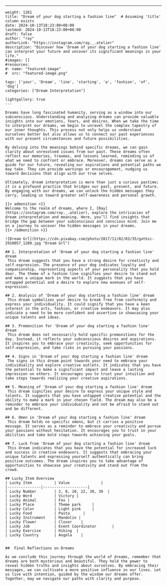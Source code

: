 ---
    weight: 1261
    title: "Dream of your dog starting a fashion line"  # Assuming 'title' column exists
    date: 2024-10-13T18:23:00+08:00
    lastmod: 2024-10-13T18:23:00+08:00
    draft: false
    author: "ray"
    authorLink: "https://instagram.com/ray._.atelier"
    description: "Discover how 'Dream of your dog starting a fashion line' can interpret your future and uncover its significant meanings in your life."
    #images: []
    #resources:
    #- name: "featured-image"
    #  src: "featured-image.png"
    
    tags: ['your', 'Dream', 'line', 'starting', 'a', 'fashion', 'of', 'dog']
    categories: ["Dream Interpretation"]
    
    lightgallery: true
    ---
    
    Dreams have long fascinated humanity, serving as a window into our subconscious. Understanding and analyzing dreams can provide valuable insights into our emotions, fears, and desires. When we take the time to interpret our dreams, we begin to unravel the complex tapestry of our inner thoughts. This process not only helps us understand ourselves better but also allows us to connect our past experiences with our present circumstances and future possibilities.
    
    By delving into the meanings behind specific dreams, we can gain clarity about unresolved issues from our past. These dreams often reflect our memories, traumas, and lessons learned, reminding us of what we need to confront or embrace. Moreover, dreams can serve as a guide for our future, revealing our aspirations and potential paths we may take. They can provide warnings or encouragement, nudging us toward decisions that align with our true selves.
    
    Ultimately, dream interpretation is more than just a curious pastime; it is a profound practice that bridges our past, present, and future. By engaging with our dreams, we can unlock the hidden messages they carry, leading us toward greater self-awareness and personal growth.
    
    {{< admonition >}}
    Welcome to the realm of dreams, where I, [Ray](https://instagram.com/ray._.atelier), explore the intricacies of dream interpretation and meaning. Here, you’ll find insights that bridge the gap between your subconscious and conscious mind. Join me on a journey to uncover the hidden messages in your dreams.
    {{< /admonition >}}
    
    ![Dream Grl](https://cdn.pixabay.com/photo/2017/11/02/03/35/gothic-2910057_1280.jpg "Dream Grl")
    
    ## 1. Interpretation of 'Dream of your dog starting a fashion line' dream
     This dream suggests that you have a strong desire for creativity and self-expression. The presence of your dog indicates loyalty and companionship, representing aspects of your personality that you hold dear. The theme of a fashion line signifies your desire to stand out and make a unique mark in the world. It suggests that you have untapped potential and a desire to explore new avenues of self-expression.
    
    ## 2. Analysis of 'Dream of your dog starting a fashion line' dream
     This dream symbolizes your desire to break free from conformity and express your individuality. It could signify that you have a keen interest in the arts, fashion, or creative endeavors. It may also indicate a need to be more confident and assertive in showcasing your unique talents and ideas.
    
    ## 3. Premonition for 'Dream of your dog starting a fashion line' dream
     This dream does not necessarily hold specific premonitions for the day. Instead, it reflects your subconscious desires and aspirations. It inspires you to embrace your creativity, seek opportunities for self-expression, and take risks in pursuing your passions.
    
    ## 4. Signs in 'Dream of your dog starting a fashion line' dream
     The signs in this dream point towards your need to embrace your individuality and explore creative outlets. It indicates that you have the potential to make a significant impact and leave a lasting impression on others. It encourages you to trust your intuition and take steps towards realizing your creative aspirations.
    
    ## 5. Meaning of 'Dream of your dog starting a fashion line' dream
     This dream signifies your desire to express your unique style and talents. It suggests that you have untapped creative potential and the ability to make a mark in your chosen field. The dream may also be a reminder to embrace your individuality and not be afraid to stand out and be different.
    
    ## 6. Omen in 'Dream of your dog starting a fashion line' dream
     This dream holds no specific omens, but it carries a positive message. It serves as a reminder to embrace your creativity and pursue your passions without hesitation. It encourages you to trust in your abilities and take bold steps towards achieving your goals.
    
    ## 7. Luck from 'Dream of your dog starting a fashion line' dream
     This dream indicates that you have the potential for increased luck and success in creative endeavors. It suggests that embracing your unique talents and expressing yourself authentically can bring positive outcomes. The dream inspires you to take advantage of opportunities to showcase your creativity and stand out from the crowd.
    
    ## Lucky Item Overview
    | Lucky Item          | Value              |
    |---------------|--------------------|
    | Lucky Number        | 2, 8, 10, 22, 38, 39  |
    | Lucky Word          | Victory |
    | Lucky Animal        | Fox |
    | Lucky Place         | Theme park     |
    | Lucky Color         | Light pink     |
    | Lucky Food          | Pasta      |
    | Lucky Instrument    | Mandolin |
    | Lucky Flower        | Clover    |
    | Lucky Job           | Event Coordinator       |
    | Lucky Exercise      | Hiking  |
    | Lucky Country       | Angola    |
    
    
    ##  Final Reflections on Dreams
    
    As we conclude this journey through the world of dreams, remember that dreams are both mysterious and beautiful. They hold the power to reveal hidden truths and insights about ourselves. By embracing their messages, we can cultivate a more positive influence in our lives. Let us live with intention, guided by the wisdom our dreams offer. Together, may we navigate our paths with clarity and purpose.
    